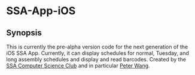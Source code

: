 # SSA-App-iOS

## Synopsis

This is currently the pre-alpha version code for the next generation of the iOS SSA App. Currently, it can display schedules for normal, Tuesday, and long assembly schedules and display and read barcodes. Created by the [SSA Computer Science Club](https://github.com/SSA-Computer-Science-Club) and in particular [Peter Wang](https://github.com/peterwang2).